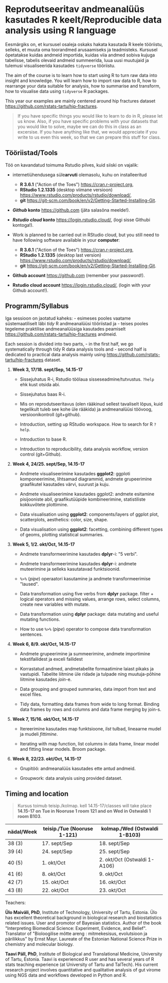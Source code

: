 # Reprodutseeritav andmeanalüüs kasutades R keelt/Reproducible data analysis using R language

Eesmärgiks on, et kursusel osaleja oskaks hakata kasutada R keele tööriistu, selleks, et muuta oma toorandmed arusaamiseks ja teadmisteks. Kursusel õpetatakse kuidas andmeid importida, kuidas viia andmed sobiva kujuga tabelisse, tabelis olevaid andmeid summeerida, luua uusi muutujaid ja tulemusi visualiseerida kasutades `tidyverse` tööriistu.

The aim of the course is to learn how to start using R to turn raw data into insight and knowledge. You will learn how to import raw data to R, how to rearrange your data suitable for analysis, how to summarise and transform, how to visualise data using `tidyverse` R packages.


This year our examples are mainly centered around hip fractures dataset https://github.com/rstats-tartu/hip-fractures.

> If you have specific things you would like to learn to do in R, please let us know. Also, if you have specific problems with your datasets that you would like to solve, maybe we can do this in class as an excersise. If you have anything like that, we would appreciate if you write to us even this week, so that we can prepare this stuff for class.

## Tööriistad/Tools

Töö on kavandatud toimuma Rstudio pilves, kuid siiski on vajalik:

- internetiühendusega süle**arvuti** olemasolu, kuhu on installeeritud
    - **R 3.6.1** ("Action of the Toes") https://cran.r-project.org, 
    - **RStudio 1.2.1335** (desktop viimane versioon) https://www.rstudio.com/products/rstudio/download/, 
    - **git** https://git-scm.com/book/en/v2/Getting-Started-Installing-Git.
- **_Github_ konto** https://github.com (jäta salasõna meelde!).
- **_Rstudio cloud_ konto** https://login.rstudio.cloud/, (logi sisse Githubi kontoga!).


- Work is planned to be carried out in RStudio cloud, but you still need to have following software available in your **computer**:
    - **R 3.6.1** ("Action of the Toes") https://cran.r-project.org, 
    - **RStudio 1.2.1335** (desktop last version) https://www.rstudio.com/products/rstudio/download/, 
    - **git** https://git-scm.com/book/en/v2/Getting-Started-Installing-Git.
- **Github account** https://github.com (remember your password!).
- **Rstudio cloud account** https://login.rstudio.cloud/, (login with your Github account!).

## Programm/Syllabus

Iga sessioon on jaotatud kaheks:
    - esimeses pooles vaatame süstemaatiliselt läbi *tidy* R andmeanalüüsi tööriistad ja 
    - teises pooles tegeleme praktilise andmeanalüüsiga kasutades peamiselt https://github.com/rstats-tartu/hip-fractures andmeid.

Each session is divided into two parts,
    - in the first half, we go systematically through tidy R data analysis tools and
    - second half is dedicated to practical data analysis mainly using https://github.com/rstats-tartu/hip-fractures dataset.

1) **Week 3, 17/18. sept/Sep, 14.15-17**

    - Sissejuhatus R-i, Rstudio töölaua sisseseadmine/tutvustus. `?help` ehk kust otsida abi.
    - Sissejuhatus baas R-i.
    - Mis on reprodutseeritavus (olen rääkinud sellest tavaliselt lõpus, kuid tegelikult tuleb see kohe üle rääkida) ja andmeanalüüsi töövoog, versioonikontroll (git+github).
    

    - Introduction, setting up RStudio workspace. How to search for R `?help`.
    - Introduction to base R.
    - Introduction to reproducibility, data analysis workflow, version control (git+Github). 

2) **Week 4, 24/25. sept/Sep, 14.15-17**

    - Andmete visualiseerimine kasutades **ggplot2**: ggploti komponeerimine, lihtsamad diagrammid, andmete grupeerimine graafikutel kasutades värvi, suurust ja kuju.
    - Andmete visualiseerimine kasutades ggplot2: andmete esitamine pisijooniste abil, graafikutüüpide kombineerimine, statistiliste kokkuvõtete plottimine.
    
    - Data visualisation using **ggplot2**: components/layers of ggplot plot, scatterplots, aesthetics: color, size, shape.
    - Data visualisation using **ggplot2**: facetting, combining different types of geoms, plotting statistical summaries.

3) **Week 5, 1/2. okt/Oct, 14.15-17**

    - Andmete transformeerimine kasutades **dplyr**-i: "5 verbi".
    - Andmete transformeerimine kasutades **dplyr**-i: andmete muteerimine ja selleks kasutatavad funktsioonid.
    - `%>%` (*pipe*) operaatori kasutamine ja andmete transformeerimise "laused".


    - Data transformation using five verbs from **dplyr** package. filter + logical operators and missing values, arrange rows, select columns, create new variables with mutate.
    - Data transformation using **dplyr** package: data mutating and useful mutating functions.
    - How to use `%>%` (*pipe*) operator to compose data transformation sentences.

4) **Week 6, 8/9. okt/Oct, 14.15-17**

    - Andmete grupeerimine ja summeerimine, andmete importimine tekstifailidest ja exceli failidest
    - Korrastatud andmed, andmetabelite formaatimine laiast pikaks ja vastupidi. Tabelite liitmine üle ridade ja tulpade ning muutuja-põhine liitmine kasutades *join*-e. 


    - Data grouping and grouped summaries, data import from text and excel files.
    - Tidy data, formatting data frames from wide to long format. Binding data frames by rows and columns and data frame merging by join-s. 

5) **Week 7, 15/16. okt/Oct, 14.15-17**

    - Itereerimine kasutades map funktsioone, *list* tulbad, lineaarne mudel ja mudeli *fittimine*.
    
    - Iterating with map function, list columns in data frame, linear model and fitting linear models. Broom package.

6) **Week 8, 22/23. okt/Oct, 14.15-17**

    - Grupitöö: andmeanalüüs kasutades ette antud andmeid.
    
    - Groupwork: data analysis using provided dataset.

## Timing and location

> Kursus toimub teisip./kolmap. kell 14.15-17/classes will take place **14.15-17 on Tue in Nooruse 1 room 121 and on Wed in Ostwaldi 1 room B103**.

nädal/Week | teisip./Tue (Nooruse 1-121) | kolmap./Wed (Ostwaldi 1-B103)
-------| ------------- | --------- 
38 (3) | 17. sept/Sep  | 18. sept/Sep
39 (4) | 24. sept/Sep  | 25. sept/Sep
40 (5) | 1. okt/Oct    | 2. okt/Oct (Ostwaldi 1-A106)
41 (6) | 8. okt/Oct    | 9. okt/Oct
42 (7) | 15. okt/Oct   | 16. okt/Oct
43 (8) | 22. okt/Oct   | 23. okt/Oct
    
Teachers:

**Ülo Maiväli, PhD**, Institute of Technology, University of Tartu, Estonia. Ülo has excellent theoretical background in biological research and biostatistics related issues. User and promotor of Bayesian statistics. Author of the book "Interpreting Biomedical Science: Experiment, Evidence, and Belief". Translator of "Bioloogilise mõtte areng : mitmekesisus, evolutsioon ja pärilikkus" by Ernst Mayr. Laureate of the Estonian National Science Prize in chemistry and molecular biology.

**Taavi Päll, PhD**, Institute of Biological and Translational Medicine, University of Tartu, Estonia. Taavi is experienced R user and has several years of R stats teaching experience (at University of Tartu and TalTech). His current research project involves quantitative and qualitative analysis of gut virome using NGS data and workflows developed in Python and R.  

